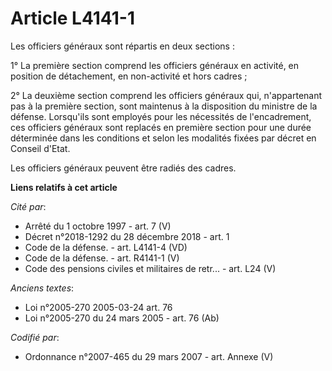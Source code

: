 # Article L4141-1

Les officiers généraux sont répartis en deux sections :

1° La première section comprend les officiers généraux en activité, en position de détachement, en non-activité et hors
cadres ;

2° La deuxième section comprend les officiers généraux qui, n'appartenant pas à la première section, sont maintenus à la
disposition du ministre de la défense. Lorsqu'ils sont employés pour les nécessités de l'encadrement, ces officiers généraux
sont replacés en première section pour une durée déterminée dans les conditions et selon les modalités fixées par décret en
Conseil d'Etat.

Les officiers généraux peuvent être radiés des cadres.

**Liens relatifs à cet article**

_Cité par_:

  - Arrêté du 1 octobre 1997 - art. 7 (V)
  - Décret n°2018-1292 du 28 décembre 2018 - art. 1
  - Code de la défense. - art. L4141-4 (VD)
  - Code de la défense. - art. R4141-1 (V)
  - Code des pensions civiles et militaires de retr... - art. L24 (V)

_Anciens textes_:

  - Loi n°2005-270 2005-03-24 art. 76
  - Loi n°2005-270 du 24 mars 2005 - art. 76 (Ab)

_Codifié par_:

  - Ordonnance n°2007-465 du 29 mars 2007 - art. Annexe (V)
